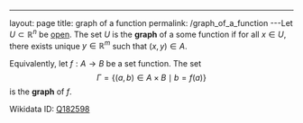 ---
 layout: page
 title: graph of a function
 permalink: /graph_of_a_function
---Let $U \subset \mathbb R^n$ be [open](https://defsmath.github.io/DefsMath/open). The set $U$ is the **graph** of a some function if for all $x \in U$, there exists unique $y \in \mathbb R^m$ such that $(x,y) \in A$.

Equivalently, let $f:A\to B$ be a set function. The set $$\Gamma = \{(a,b) \in A\times B \mid b=f(a)\}$$ is the **graph** of $f$.

Wikidata ID: [Q182598](https://www.wikidata.org/wiki/Q182598)